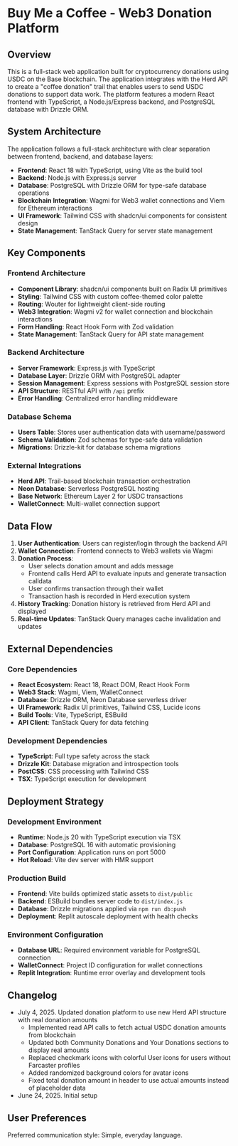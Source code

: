 # Buy Me a Coffee - Web3 Donation Platform

## Overview

This is a full-stack web application built for cryptocurrency donations using USDC on the Base blockchain. The application integrates with the Herd API to create a "coffee donation" trail that enables users to send USDC donations to support data work. The platform features a modern React frontend with TypeScript, a Node.js/Express backend, and PostgreSQL database with Drizzle ORM.

## System Architecture

The application follows a full-stack architecture with clear separation between frontend, backend, and database layers:

- **Frontend**: React 18 with TypeScript, using Vite as the build tool
- **Backend**: Node.js with Express.js server
- **Database**: PostgreSQL with Drizzle ORM for type-safe database operations
- **Blockchain Integration**: Wagmi for Web3 wallet connections and Viem for Ethereum interactions
- **UI Framework**: Tailwind CSS with shadcn/ui components for consistent design
- **State Management**: TanStack Query for server state management

## Key Components

### Frontend Architecture
- **Component Library**: shadcn/ui components built on Radix UI primitives
- **Styling**: Tailwind CSS with custom coffee-themed color palette
- **Routing**: Wouter for lightweight client-side routing
- **Web3 Integration**: Wagmi v2 for wallet connection and blockchain interactions
- **Form Handling**: React Hook Form with Zod validation
- **State Management**: TanStack Query for API state management

### Backend Architecture
- **Server Framework**: Express.js with TypeScript
- **Database Layer**: Drizzle ORM with PostgreSQL adapter
- **Session Management**: Express sessions with PostgreSQL session store
- **API Structure**: RESTful API with `/api` prefix
- **Error Handling**: Centralized error handling middleware

### Database Schema
- **Users Table**: Stores user authentication data with username/password
- **Schema Validation**: Zod schemas for type-safe data validation
- **Migrations**: Drizzle-kit for database schema migrations

### External Integrations
- **Herd API**: Trail-based blockchain transaction orchestration
- **Neon Database**: Serverless PostgreSQL hosting
- **Base Network**: Ethereum Layer 2 for USDC transactions
- **WalletConnect**: Multi-wallet connection support

## Data Flow

1. **User Authentication**: Users can register/login through the backend API
2. **Wallet Connection**: Frontend connects to Web3 wallets via Wagmi
3. **Donation Process**: 
   - User selects donation amount and adds message
   - Frontend calls Herd API to evaluate inputs and generate transaction calldata
   - User confirms transaction through their wallet
   - Transaction hash is recorded in Herd execution system
4. **History Tracking**: Donation history is retrieved from Herd API and displayed
5. **Real-time Updates**: TanStack Query manages cache invalidation and updates

## External Dependencies

### Core Dependencies
- **React Ecosystem**: React 18, React DOM, React Hook Form
- **Web3 Stack**: Wagmi, Viem, WalletConnect
- **Database**: Drizzle ORM, Neon Database serverless driver
- **UI Framework**: Radix UI primitives, Tailwind CSS, Lucide icons
- **Build Tools**: Vite, TypeScript, ESBuild
- **API Client**: TanStack Query for data fetching

### Development Dependencies
- **TypeScript**: Full type safety across the stack
- **Drizzle Kit**: Database migration and introspection tools
- **PostCSS**: CSS processing with Tailwind CSS
- **TSX**: TypeScript execution for development

## Deployment Strategy

### Development Environment
- **Runtime**: Node.js 20 with TypeScript execution via TSX
- **Database**: PostgreSQL 16 with automatic provisioning
- **Port Configuration**: Application runs on port 5000
- **Hot Reload**: Vite dev server with HMR support

### Production Build
- **Frontend**: Vite builds optimized static assets to `dist/public`
- **Backend**: ESBuild bundles server code to `dist/index.js`
- **Database**: Drizzle migrations applied via `npm run db:push`
- **Deployment**: Replit autoscale deployment with health checks

### Environment Configuration
- **Database URL**: Required environment variable for PostgreSQL connection
- **WalletConnect**: Project ID configuration for wallet connections
- **Replit Integration**: Runtime error overlay and development tools

## Changelog

- July 4, 2025. Updated donation platform to use new Herd API structure with real donation amounts
  - Implemented read API calls to fetch actual USDC donation amounts from blockchain
  - Updated both Community Donations and Your Donations sections to display real amounts
  - Replaced checkmark icons with colorful User icons for users without Farcaster profiles
  - Added randomized background colors for avatar icons
  - Fixed total donation amount in header to use actual amounts instead of placeholder data
- June 24, 2025. Initial setup

## User Preferences

Preferred communication style: Simple, everyday language.